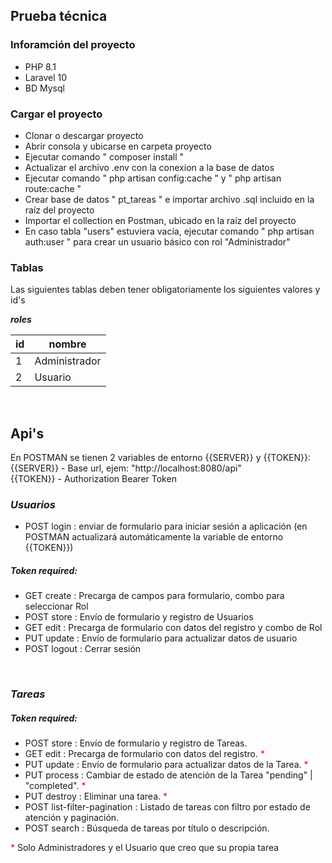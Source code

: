## Prueba técnica

### Inforamción del proyecto
- PHP 8.1
- Laravel 10
- BD Mysql

### Cargar el proyecto
- Clonar o descargar proyecto
- Abrir consola y ubicarse en carpeta proyecto
- Ejecutar comando " composer install "
- Actualizar el archivo .env con la conexion a la base de datos
- Ejecutar comando " php artisan config:cache " y " php artisan route:cache "
- Crear base de datos " pt_tareas " e importar archivo .sql incluido en la raíz del proyecto
- Importar el collection en Postman, ubicado en la raíz del proyecto 
- En caso tabla "users" estuviera vacía, ejecutar comando " php artisan auth:user " para crear un usuario básico con rol "Administrador"


### Tablas

Las siguientes tablas deben tener obligatoriamente los siguientes valores y id's

***roles***

<table>
    <thead>
        <tr>
            <th>id</th>
            <th>nombre</th>
        </tr>
    </thead>
    <tbody>
        <tr>
            <td>1</td>
            <td>Administrador</td>
        </tr>
        <tr>
            <td>2</td>
            <td>Usuario</td>
        </tr>
    </tbody>
</table>

&nbsp;&nbsp;

## Api's 
En POSTMAN se tienen 2 variables de entorno {{SERVER}} y {{TOKEN}}:<br>
{{SERVER}} - Base url, ejem: "http://localhost:8080/api" <br>
{{TOKEN}} - Authorization Bearer Token

### ***Usuarios***
- POST login : enviar de formulario para iniciar sesión a aplicación (en POSTMAN actualizará automáticamente la variable de entorno {{TOKEN}})

##### Token required:
- GET create : Precarga de campos para formulario, combo para seleccionar Rol
- POST store : Envío de formulario y registro de Usuarios
- GET edit : Precarga de formulario con datos del registro y combo de Rol
- PUT update : Envío de formulario para actualizar datos de usuario
- POST logout : Cerrar sesión

&nbsp;

### ***Tareas***
##### Token required:
- POST store : Envío de formulario y registro de Tareas.
- GET edit : Precarga de formulario con datos del registro. <span style="color:red">*</span>
- PUT update : Envío de formulario para actualizar datos de la Tarea. <span style="color:red">*</span>
- PUT process : Cambiar de estado de atención de la Tarea "pending" | "completed". <span style="color:red">*</span>
- PUT destroy : Eliminar una tarea. <span style="color:red">*</span>
- POST list-filter-pagination : Listado de tareas con filtro por estado de atención y paginación.
- POST search : Búsqueda de tareas por título o descripción.

<span style="color:red">*</span> Solo Administradores y el Usuario que creo que su propia tarea
&nbsp;